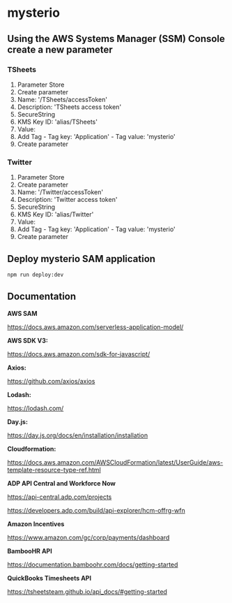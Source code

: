 # mysterio

## Using the AWS Systems Manager (SSM) Console create a new parameter

### TSheets

1. Parameter Store
2. Create parameter
3. Name: '/TSheets/accessToken'
4. Description: 'TSheets access token'
5. SecureString
6. KMS Key ID: 'alias/TSheets'
7. Value: <TSheets Access Token>
8. Add Tag - Tag key: 'Application' - Tag value: 'mysterio'
9. Create parameter

### Twitter

1. Parameter Store
2. Create parameter
3. Name: '/Twitter/accessToken'
4. Description: 'Twitter access token'
5. SecureString
6. KMS Key ID: 'alias/Twitter'
7. Value: <Twitter Access Token>
8. Add Tag - Tag key: 'Application' - Tag value: 'mysterio'
9. Create parameter

## Deploy mysterio SAM application

```bash
npm run deploy:dev
```

## Documentation

**AWS SAM**

https://docs.aws.amazon.com/serverless-application-model/

**AWS SDK V3:**

https://docs.aws.amazon.com/sdk-for-javascript/

**Axios:**

https://github.com/axios/axios

**Lodash:**

https://lodash.com/

**Day.js:**

https://day.js.org/docs/en/installation/installation

**Cloudformation:**

https://docs.aws.amazon.com/AWSCloudFormation/latest/UserGuide/aws-template-resource-type-ref.html

**ADP API Central and Workforce Now**

https://api-central.adp.com/projects

https://developers.adp.com/build/api-explorer/hcm-offrg-wfn

**Amazon Incentives**

https://www.amazon.com/gc/corp/payments/dashboard

**BambooHR API**

https://documentation.bamboohr.com/docs/getting-started

**QuickBooks Timesheets API**

https://tsheetsteam.github.io/api_docs/#getting-started
